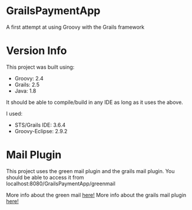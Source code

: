 # GrailsPaymentApp
A first attempt at using Groovy with the Grails framework

# Version Info
This project was built using:

* Groovy: 2.4
* Grails: 2.5
* Java: 1.8

It should be able to compile/build in any IDE as long as it uses the above.

I used:

* STS/Grails IDE: 3.6.4
* Groovy-Eclipse: 2.9.2


# Mail Plugin
This project uses the green mail plugin and the grails mail plugin. You should be able to access it from localhost:8080/GrailsPaymentApp/greenmail

More info about the green mail [here!](https://grails.org/plugin/greenmail)
More info about the grails mail plugin [here!](https://grails.org/plugin/mail)

